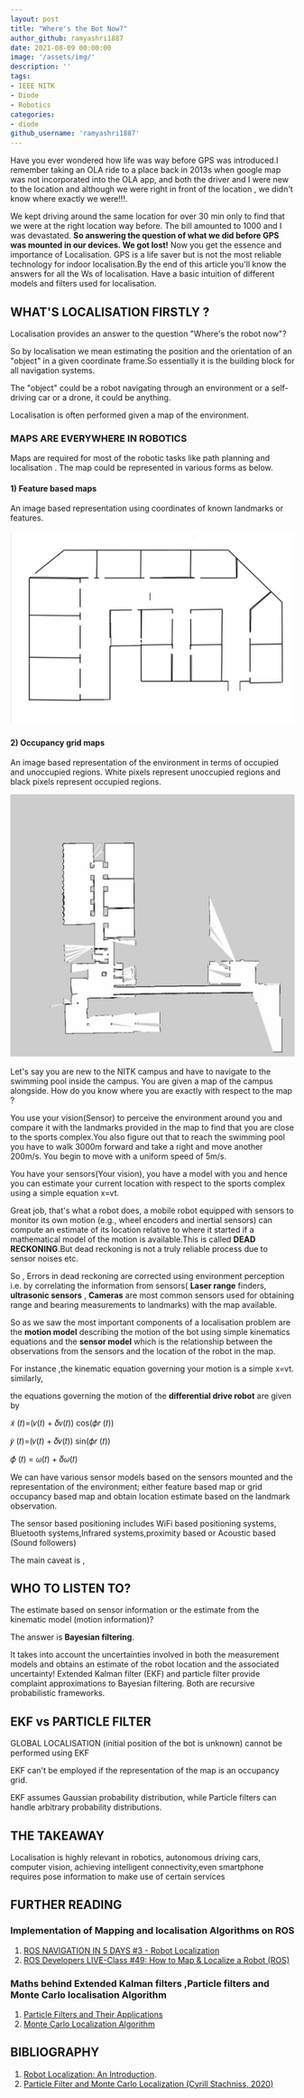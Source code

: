 ```yaml
---
layout: post
title: "Where's the Bot Now?"
author_github: ramyashri1887
date: 2021-08-09 00:00:00
image: '/assets/img/'
description: ''
tags:
- IEEE NITK
- Diode
- Robotics
categories:
- diode
github_username: 'ramyashri1887'
---
```


Have you ever wondered how life was way before GPS was introduced.I remember taking an OLA ride to a place back in 2013s when google map was not incorporated into the OLA app, and both the driver and I were new to the location and although we were right in front of the location , we didn't know where exactly we were!!!.

We kept driving around the same location for over 30 min only to find that we were at the right location way before. The bill amounted to 1000 and I was devastated. **So answering the question of what we did before GPS was mounted in our devices. We got lost!** Now you get the essence and importance of Localisation. GPS is a life saver but is not the most reliable technology for indoor localisation.By the end of this article you'll know the answers for all the Ws of localisation. Have a basic intuition of different models and filters used for localisation.

## WHAT'S LOCALISATION FIRSTLY ?

Localisation provides an answer to the question "Where's the robot now"?

So by localisation we mean estimating the position and the orientation of an "object" in a given coordinate frame.So essentially it is the building block for all navigation systems.

The "object" could be a robot navigating through an environment or a self-driving car or a drone, it could be anything.

Localisation is often performed given a map of the environment.

### MAPS ARE EVERYWHERE IN ROBOTICS

Maps are required for most of the robotic tasks like path planning and localisation . The map could be represented in various forms as below.

#### 1) Feature based maps

An image based representation using coordinates of known landmarks or features.

![img](/blog/assets/img/localization-robotics/feature-map.png)


#### 2) Occupancy grid maps

An image based representation of the environment in terms of occupied and unoccupied regions. White pixels represent unoccupied regions and black pixels represent occupied regions.

![img](/blog/assets/img/localization-robotics/grid-map.png)

Let's say you are new to the NITK campus and have to navigate to the swimming pool inside the campus. You are given a map of the campus alongside. How do you know where you are exactly with respect to the map ?

You use your vision(Sensor) to perceive the environment around you and compare it with the landmarks provided in the map to find that you are close to the sports complex.You also figure out that to reach the swimming pool you have to walk 3000m forward and take a right and move another 200m/s. You begin to move with a uniform speed of 5m/s.

You have your sensors(Your vision), you have a model with you and hence you can estimate your current location with respect to the sports complex using a simple equation x=vt.

Great job, that's what a robot does, a mobile robot equipped with sensors to monitor its own motion (e.g., wheel encoders and inertial sensors) can compute an estimate of its location relative to where it started if a mathematical model of the motion is available.This is called **DEAD RECKONING**.But dead reckoning is not a truly reliable process due to sensor noises etc.

So , Errors in dead reckoning are corrected using environment perception i.e. by correlating the information from sensors( **Laser range** finders, **ultrasonic sensors** , **Cameras** are most common sensors used for obtaining range and bearing measurements to landmarks) with the map available.

So as we saw the most important components of a localisation problem are the **motion model** describing the motion of the bot using simple kinematics equations and the **sensor model** which is the relationship between the observations from the sensors and the location of the robot in the map.

For instance ,the kinematic equation governing your motion is a simple x=vt. similarly,

the equations governing the motion of the **differential drive robot** are given by

𝑥̇ (𝑡)=(𝑣(𝑡) + 𝛿𝑣(𝑡)) cos(𝜙𝑟 (𝑡))

𝑦̇ (𝑡)=(𝑣(𝑡) + 𝛿𝑣(𝑡)) sin(𝜙𝑟 (𝑡))

𝜙̇ (𝑡) = 𝜔(𝑡) + 𝛿𝜔(𝑡)

We can have various sensor models based on the sensors mounted and the representation of the environment; either feature based map or grid occupancy based map and obtain location estimate based on the landmark observation.

The sensor based positioning includes WiFi based positioning systems, Bluetooth systems,Infrared systems,proximity based or Acoustic based (Sound followers)

The main caveat is ,

## WHO TO LISTEN TO? 

The estimate based on sensor information or the estimate from the kinematic model (motion information)?

The answer is **Bayesian filtering**.

It takes into account the uncertainties involved in both the measurement models and obtains an estimate of the robot location and the associated uncertainty! Extended Kalman filter (EKF) and particle filter provide complaint approximations to Bayesian filtering. Both are recursive probabilistic frameworks.

## EKF vs PARTICLE FILTER

GLOBAL LOCALISATION (initial position of the bot is unknown) cannot be performed using EKF

EKF can't be employed if the representation of the map is an occupancy grid.

EKF assumes Gaussian probability distribution, while Particle filters can handle arbitrary probability distributions.

## THE TAKEAWAY

Localisation is highly relevant in robotics, autonomous driving cars, computer vision, achieving intelligent connectivity,even smartphone requires pose information to make use of certain services

## FURTHER READING

### Implementation of Mapping and localisation Algorithms on ROS

1. [ROS NAVIGATION IN 5 DAYS #3 - Robot Localization](https://www.youtube.com/watch?v=NANc8CkGI2U)
2. [ROS Developers LIVE-Class #49: How to Map & Localize a Robot (ROS)](https://www.youtube.com/watch?v=RknTTpga64s)

### Maths behind Extended Kalman filters ,Particle filters and Monte Carlo localisation Algorithm

1. [Particle Filters and Their Applications](https://web.mit.edu/16.412j/www/html/Advanced%20lectures/Slides/Hsaio_plinval_miller_ParticleFiltersPrint.pdf)
2. [Monte Carlo Localization Algorithm](https://www.mathworks.com/help/nav/ug/monte-carlo-localization-algorithm.html)

## BIBLIOGRAPHY

1. [Robot Localization: An Introduction](https://onlinelibrary.wiley.com/doi/full/10.1002/047134608X.W8318).
2. [Particle Filter and Monte Carlo Localization (Cyrill Stachniss, 2020)](https://www.youtube.com/watch?v=MsYlueVDLI0&amp;list=PLgnQpQtFTOGSeTU35ojkOdsscnenP2Cqx&amp;index=13)
